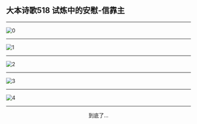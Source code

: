 
## 大本诗歌518 试炼中的安慰-信靠主
        
<div id="aplayer0"></div>

---

<img alt="0" data-original="/data/d0518/0">

---

<img alt="1" data-original="/data/d0518/1">

---

<img alt="2" data-original="/data/d0518/2">

---

<img alt="3" data-original="/data/d0518/3">

---

<img alt="4" data-original="/data/d0518/4">

---

<p style="text-align: center">到底了...</p>

<script src="/js/dist-view.js"></script>

<script>
MAIN.id = 'd0518';
        
const ap0 = new APlayer({
    container: document.getElementById('aplayer0'),
    volume: 1,
    loop: 'none',
    preload: 'none',
    audio: [{
        name: '大本诗歌518.mp3',
        artist: '大本诗歌',
        url: 'https://res.wx.qq.com/voice/getvoice?mediaid=MzI0NTk3MDM5M18yMjQ3NDk0MDAy',
        cover: '/favicon'
    }]
});
</script>
